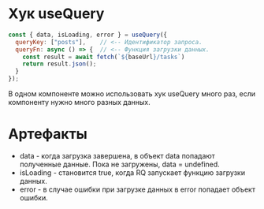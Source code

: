 

# Хук useQuery

```javascript
const { data, isLoading, error } = useQuery({
  queryKey: ["posts"],    // <-- Идентификатор запроса.
  queryFn: async () => {  // <-- Функция загрузки данных.
    const result = await fetch(`${baseUrl}/tasks`)
    return result.json();
  }
});
```

В одном компоненте можно использовать хук useQuery много раз, если компоненту нужно много разных данных.

# Артефакты

* data - когда загрузка завершена, в объект data попадают полученные данные. Пока не загружены, data = undefined.
* isLoading - становится true, когда RQ запускает функцию загрузки данных.
* error - в случае ошибки при загрузке данных в error попадает объект ошибки.